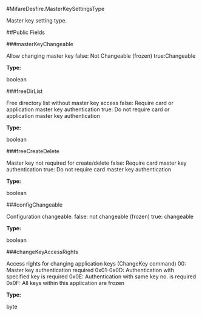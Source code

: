 #MifareDesfire.MasterKeySettingsType

Master key setting type.



##Public Fields

###masterKeyChangeable

Allow changing master key false: Not Changeable (frozen)
 true:Changeable

**Type:**

boolean

###freeDirList

Free directory list without master key access false: Require card or
 application master key authentication true: Do not require card or
 application master key authentication

**Type:**

boolean

###freeCreateDelete

Master key not required for create/delete false: Require card master
 key authentication true: Do not require card master key
 authentication

**Type:**

boolean

###configChangeable

Configuration changeable. false: not changeable (frozen) true:
 changeable

**Type:**

boolean

###changeKeyAccessRights

Access rights for changing application keys (ChangeKey command) 00:
 Master key authentication required 0x01-0x0D: Authentication with
 specified key is required 0x0E: Authentication with same key no. is
 required 0x0F: All keys within this application are frozen

**Type:**

byte

